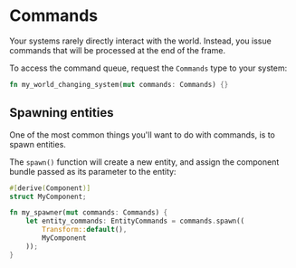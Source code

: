 # Commands

Your systems rarely directly interact with the world.
Instead, you issue commands that will be processed at the end of the frame.

To access the command queue, request the `Commands` type to your system:

```rust
fn my_world_changing_system(mut commands: Commands) {}
```

## Spawning entities

One of the most common things you'll want to do with commands, is to spawn entities.

The `spawn()` function will create a new entity, and assign the component bundle passed as its parameter to the entity:

```rust
#[derive(Component)]
struct MyComponent;

fn my_spawner(mut commands: Commands) {
    let entity_commands: EntityCommands = commands.spawn((
        Transform::default(),
        MyComponent
    ));
}
```


